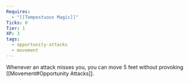 ```yaml
---
Requires:
  - "[[Tempestuous Magic]]"
Ticks: 0
Tier: 1
XP: 3
tags:
  - opportunity-attacks
  - movement
---
```

Whenever an attack misses you, you can move 5 feet without provoking [[Movement#Opportunity Attacks]].